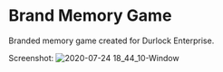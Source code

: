 # Brand Memory Game
Branded memory game created for Durlock Enterprise.

Screenshot:
![2020-07-24 18_44_10-Window](https://user-images.githubusercontent.com/58470524/88440866-a05ee580-cde5-11ea-8f23-f583fb65619a.png)

